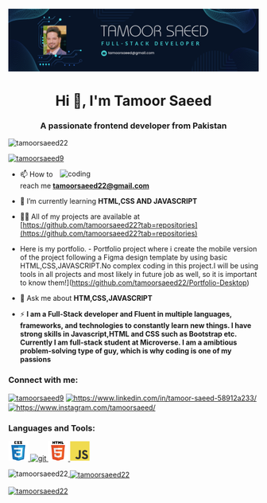 ![logo](https://github.com/tamoorsaeed22/tamoorsaeed22/blob/main/Github%20banner.png)
<h1 align="center">Hi 👋, I'm Tamoor Saeed</h1>
<h3 align="center">A passionate frontend developer from Pakistan</h3>

<p align="left"> <img src="https://komarev.com/ghpvc/?username=tamoorsaeed22&label=Profile%20views&color=0e75b6&style=flat" alt="tamoorsaeed22" /> </p>

<p align="left"> <a href="https://twitter.com/tamoorsaeed9" target="blank"><img src="https://img.shields.io/twitter/follow/tamoorsaeed9?logo=twitter&style=for-the-badge" alt="tamoorsaeed9" /></a> </p>
<img align="right" alt="coding" width="400" src="https://media0.giphy.com/media/qgQUggAC3Pfv687qPC/giphy.gif">

- 📫 How to reach me **tamoorsaeed22@gmail.com**
- 🌱 I’m currently learning **HTML,CSS AND JAVASCRIPT**
- 👨‍💻 All of my projects are available at [https://github.com/tamoorsaeed22?tab=repositories](https://github.com/tamoorsaeed22?tab=repositories)
-    Here is my portfolio. - Portfolio project where i create the mobile version of the project following a Figma design template by using basic HTML,CSS,JAVASCRIPT.No complex coding in this project.I will be using tools in all projects and most likely in future job as well, so it is important to know them!](https://github.com/tamoorsaeed22/Portfolio-Desktop)
- 💬 Ask me about **HTM,CSS,JAVASCRIPT**

- ⚡ **I am a Full-Stack developer and Fluent in multiple languages, frameworks, and technologies to constantly learn new things. I have strong skills in Javascript,HTML and CSS such as Bootstrap etc. Currently I am full-stack student at Microverse. I am a amibtious problem-solving type of guy, which is why coding is one of my passions**

<h3 align="left">Connect with me:</h3>
<p align="left">
<a href="https://twitter.com/tamoorsaeed9" target="blank"><img align="center" src="https://raw.githubusercontent.com/rahuldkjain/github-profile-readme-generator/master/src/images/icons/Social/twitter.svg" alt="tamoorsaeed9" height="30" width="40" /></a>
<a href="https://linkedin.com/in/https://www.linkedin.com/in/tamoor-saeed-58912a233/" target="blank"><img align="center" src="https://raw.githubusercontent.com/rahuldkjain/github-profile-readme-generator/master/src/images/icons/Social/linked-in-alt.svg" alt="https://www.linkedin.com/in/tamoor-saeed-58912a233/" height="30" width="40" /></a>
<a href="https://instagram.com/https://www.instagram.com/tamoorsaeed/" target="blank"><img align="center" src="https://raw.githubusercontent.com/rahuldkjain/github-profile-readme-generator/master/src/images/icons/Social/instagram.svg" alt="https://www.instagram.com/tamoorsaeed/" height="30" width="40" /></a>
</p>

<h3 align="left">Languages and Tools:</h3>
<p align="left"> <a href="https://www.w3schools.com/css/" target="_blank" rel="noreferrer"> <img src="https://raw.githubusercontent.com/devicons/devicon/master/icons/css3/css3-original-wordmark.svg" alt="css3" width="40" height="40"/> </a> <a href="https://git-scm.com/" target="_blank" rel="noreferrer"> <img src="https://www.vectorlogo.zone/logos/git-scm/git-scm-icon.svg" alt="git" width="40" height="40"/> </a> <a href="https://www.w3.org/html/" target="_blank" rel="noreferrer"> <img src="https://raw.githubusercontent.com/devicons/devicon/master/icons/html5/html5-original-wordmark.svg" alt="html5" width="40" height="40"/> </a> <a href="https://developer.mozilla.org/en-US/docs/Web/JavaScript" target="_blank" rel="noreferrer"> <img src="https://raw.githubusercontent.com/devicons/devicon/master/icons/javascript/javascript-original.svg" alt="javascript" width="40" height="40"/> 

<p><img align="left" src="https://github-readme-stats.vercel.app/api/top-langs?username=tamoorsaeed22&show_icons=true&locale=en&layout=compact" alt="tamoorsaeed22" /></p>

<p>&nbsp;<img align="center" src="https://github-readme-stats.vercel.app/api?username=tamoorsaeed22&show_icons=true&locale=en" alt="tamoorsaeed22" /></p>

<p><img align="center" src="https://github-readme-streak-stats.herokuapp.com/?user=tamoorsaeed22&" alt="tamoorsaeed22" /></p>
